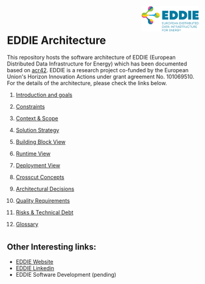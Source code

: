 <img align="right" width="150" src="./figures/eddie-logo.png">
<br/>
<br/>


# EDDIE Architecture

This repository hosts the software architecture of EDDIE (European Distributed Data Infrastructure for Energy) which has been documented based on [acr42](https://arc42.org/). EDDIE is a research project co-funded by the European Union's Horizon Innovation Actions under grant agreement No. 101069510. For the details of the architecture, please check the links below.

1. [Introduction and goals](/arc42-template-EN.md)

1. [Constraints](/arc42-template-EN.md)

1. [Context & Scope](/arc42-template-EN.md)

1. [Solution Strategy](/arc42-template-EN.md)

1. [Building Block View](/arc42-template-EN.md)

1. [Runtime View](/arc42-template-EN.md)

1. [Deployment View](/arc42-template-EN.md)

1. [Crosscut Concepts](/arc42-template-EN.md)

1. [Architectural Decisions](/arc42-template-EN.md)

1. [Quality Requirements](/arc42-template-EN.md)

1. [Risks & Technical Debt](/arc42-template-EN.md)

1. [Glossary](/arc42-template-EN.md)

#

## Other Interesting links:

- [EDDIE Website](https://eddie.energy/)
- [EDDIE Linkedin](https://www.linkedin.com/company/eddie-energy/)
- EDDIE Software Development (pending)

